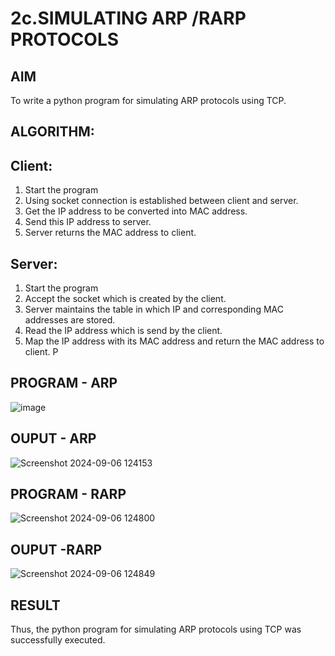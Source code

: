 # 2c.SIMULATING ARP /RARP PROTOCOLS
## AIM
To write a python program for simulating ARP protocols using TCP.
## ALGORITHM:
## Client:
1. Start the program
2. Using socket connection is established between client and server.
3. Get the IP address to be converted into MAC address.
4. Send this IP address to server.
5. Server returns the MAC address to client.
## Server:
1. Start the program
2. Accept the socket which is created by the client.
3. Server maintains the table in which IP and corresponding MAC addresses are
stored.
4. Read the IP address which is send by the client.
5. Map the IP address with its MAC address and return the MAC address to client.
P
## PROGRAM - ARP
![image](https://github.com/user-attachments/assets/b30ea5bf-7e57-44a3-8a81-2e18d557677c)

## OUPUT - ARP
![Screenshot 2024-09-06 124153](https://github.com/user-attachments/assets/5296e442-2467-4cee-a049-961d87f5300c)

## PROGRAM - RARP
![Screenshot 2024-09-06 124800](https://github.com/user-attachments/assets/26cf3b00-c913-4608-8da2-82d1327a56a5)

## OUPUT -RARP
![Screenshot 2024-09-06 124849](https://github.com/user-attachments/assets/3193b385-10c2-47c1-803c-92151ee2ca7c)

## RESULT
Thus, the python program for simulating ARP protocols using TCP was successfully 
executed.
